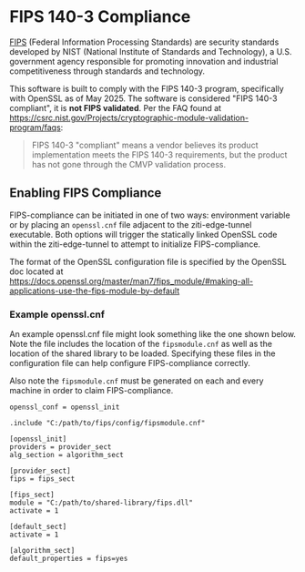 # FIPS 140-3 Compliance

[FIPS](https://www.nist.gov/itl/fips-general-information) (Federal Information Processing Standards) are security 
standards developed by NIST (National Institute of Standards and Technology), a U.S. government agency responsible for 
promoting innovation and industrial competitiveness through standards and technology.

This software is built to comply with the FIPS 140-3 program, specifically with OpenSSL as of May 2025. The software is
considered "FIPS 140-3 compliant", it is **not FIPS validated**. Per the FAQ found at
https://csrc.nist.gov/Projects/cryptographic-module-validation-program/faqs:

> FIPS 140-3 "compliant" means a vendor believes its product implementation meets the FIPS 140-3 requirements,
> but the product has not gone through the CMVP validation process.

## Enabling FIPS Compliance

FIPS-compliance can be initiated in one of two ways: environment variable or by placing an `openssl.cnf` file adjacent to 
the ziti-edge-tunnel executable. Both options will trigger the statically linked OpenSSL code within the ziti-edge-tunnel
to attempt to initialize FIPS-compliance.

The format of the OpenSSL configuration file is specified by the OpenSSL doc located at
https://docs.openssl.org/master/man7/fips_module/#making-all-applications-use-the-fips-module-by-default

### Example openssl.cnf

An example openssl.cnf file might look something like the one shown below. Note the file includes the location of the 
`fipsmodule.cnf` as well as the location of the shared library to be loaded. Specifying these files in the configuration
file can help configure FIPS-compliance correctly.

Also note the `fipsmodule.cnf` must be generated on each and every machine in order to claim FIPS-compliance.

```text
openssl_conf = openssl_init

.include "C:/path/to/fips/config/fipsmodule.cnf"

[openssl_init]
providers = provider_sect
alg_section = algorithm_sect

[provider_sect]
fips = fips_sect

[fips_sect]
module = "C:/path/to/shared-library/fips.dll"
activate = 1

[default_sect]
activate = 1

[algorithm_sect]
default_properties = fips=yes
```